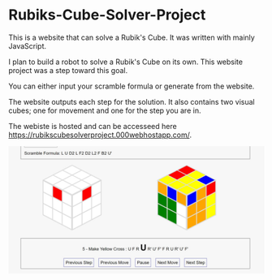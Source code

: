# Rubiks-Cube-Solver-Project

This is a website that can solve a Rubik's Cube. It was written with mainly JavaScript. 

I plan to build a robot to solve a Rubik's Cube on its own. This website project was a step toward this goal. 

You can either input your scramble formula or generate from the website. 

The website outputs each step for the solution. It also contains two visual cubes; one for movement and one for the step you are in. 

The webiste is hosted and can be accesseed here https://rubikscubesolverproject.000webhostapp.com/.

<img src = "images/cubesExample.jpg" >

